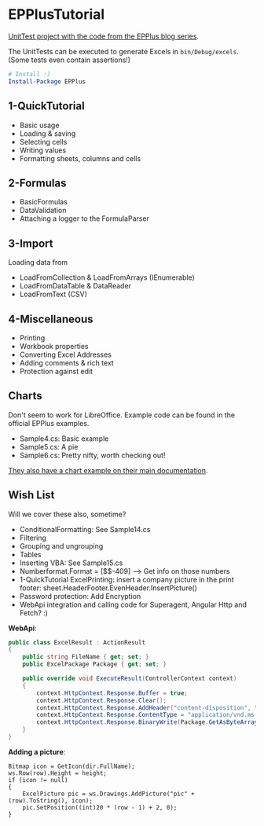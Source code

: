 EPPlusTutorial
==============
[UnitTest project with the code from the EPPlus blog series][article-link].

The UnitTests can be executed to generate Excels in `bin/Debug/excels`.
(Some tests even contain assertions!)

```powershell
# Install :)
Install-Package EPPlus
```

1-QuickTutorial
---------------
- Basic usage
- Loading & saving
- Selecting cells
- Writing values
- Formatting sheets, columns and cells

2-Formulas
----------
- BasicFormulas
- DataValidation
- Attaching a logger to the FormulaParser

3-Import
--------
Loading data from
- LoadFromCollection & LoadFromArrays (IEnumerable)
- LoadFromDataTable & DataReader
- LoadFromText (CSV)

4-Miscellaneous
---------------
- Printing
- Workbook properties
- Converting Excel Addresses
- Adding comments & rich text
- Protection against edit

Charts
------
Don't seem to work for LibreOffice. Example code can be found in the official EPPlus examples.

- Sample4.cs: Basic example
- Sample5.cs: A pie
- Sample6.cs: Pretty nifty, worth checking out!

[They also have a chart example on their main documentation][chart-codeplex].

Wish List
---------
Will we cover these also, sometime?

- ConditionalFormatting: See Sample14.cs
- Filtering
- Grouping and ungrouping
- Tables
- Inserting VBA: See Sample15.cs
- Numberformat.Format = [$$-409] --> Get info on those numbers
- 1-QuickTutorial ExcelPrinting: insert a company picture in the print footer: sheet.HeaderFooter.EvenHeader.InsertPicture()
- Password protection: Add Encryption
- WebApi integration and calling code for Superagent, Angular Http and Fetch? :)


**WebApi**:  
```c#
public class ExcelResult : ActionResult
{
    public string FileName { get; set; }
    public ExcelPackage Package { get; set; }

    public override void ExecuteResult(ControllerContext context)
    {
        context.HttpContext.Response.Buffer = true;
        context.HttpContext.Response.Clear();
        context.HttpContext.Response.AddHeader("content-disposition", "attachment; filename=" + FileName);
        context.HttpContext.Response.ContentType = "application/vnd.ms-excel";
        context.HttpContext.Response.BinaryWrite(Package.GetAsByteArray());
    }
}
```

**Adding a picture**:  
```
Bitmap icon = GetIcon(dir.FullName);
ws.Row(row).Height = height;
if (icon != null)
{
    ExcelPicture pic = ws.Drawings.AddPicture("pic" + (row).ToString(), icon);
    pic.SetPosition((int)20 * (row - 1) + 2, 0);
}
```

[article-link]: https://be-pongit.github.io/nuget/epplus/
[chart-codeplex]: http://epplus.codeplex.com/wikipage?title=StatisticsSheetExample
